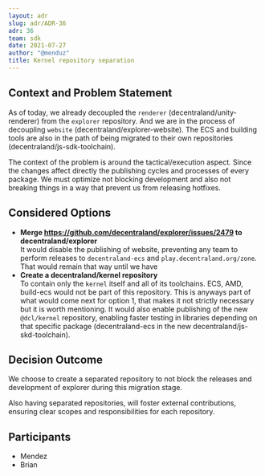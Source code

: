 ```yaml
---
layout: adr
slug: adr/ADR-36
adr: 36
team: sdk
date: 2021-07-27
author: "@menduz"
title: Kernel repository separation
---
```


## Context and Problem Statement

As of today, we already decoupled the `renderer` (decentraland/unity-renderer) from the `explorer` repository. And we are in the process of decoupling `website` (decentraland/explorer-website). The ECS and building tools are also in the path of being migrated to their own repositories (decentraland/js-sdk-toolchain).

The context of the problem is around the tactical/execution aspect. Since the changes affect directly the publishing cycles and processes of every package. We must optimize not blocking development and also not breaking things in a way that prevent us from releasing hotfixes.

## Considered Options

* **Merge https://github.com/decentraland/explorer/issues/2479 to decentraland/explorer**  
  It would disable the publishing of website, preventing any team to perform releases to `decentraland-ecs` and `play.decentraland.org/zone`.
  That would remain that way until we have 
* **Create a decentraland/kernel repository**  
  To contain only the `kernel` itself and all of its toolchains. ECS, AMD, build-ecs would not be part of this repository. This is anyways part of what would come next for option 1, that makes it not strictly necessary but it is worth mentioning.
  It would also enable publishing of the new `@dcl/kernel` repository, enabling faster testing in libraries depending on that specific package (decentraland-ecs in the new decentraland/js-skd-toolchain).

## Decision Outcome

We choose to create a separated repository to not block the releases and development of explorer during this migration stage.

Also having separated repositories, will foster external contributions, ensuring clear scopes and responsibilities for each repository.

## Participants

- Mendez
- Brian